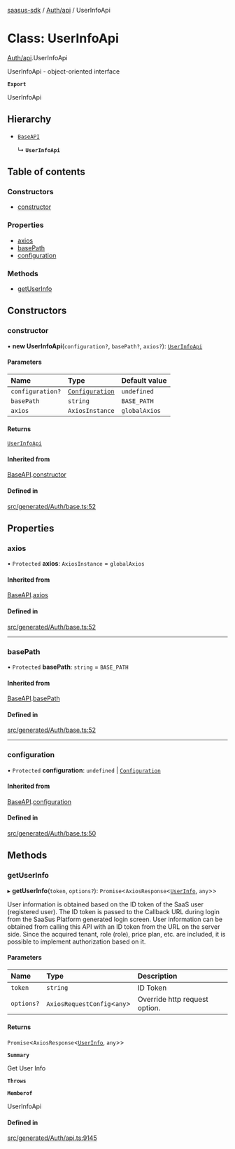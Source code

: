 [saasus-sdk](../README.md) / [Auth/api](../modules/Auth_api.md) / UserInfoApi

# Class: UserInfoApi

[Auth/api](../modules/Auth_api.md).UserInfoApi

UserInfoApi - object-oriented interface

**`Export`**

UserInfoApi

## Hierarchy

- [`BaseAPI`](Auth_base.BaseAPI.md)

  ↳ **`UserInfoApi`**

## Table of contents

### Constructors

- [constructor](Auth_api.UserInfoApi.md#constructor)

### Properties

- [axios](Auth_api.UserInfoApi.md#axios)
- [basePath](Auth_api.UserInfoApi.md#basepath)
- [configuration](Auth_api.UserInfoApi.md#configuration)

### Methods

- [getUserInfo](Auth_api.UserInfoApi.md#getuserinfo)

## Constructors

### constructor

• **new UserInfoApi**(`configuration?`, `basePath?`, `axios?`): [`UserInfoApi`](Auth_api.UserInfoApi.md)

#### Parameters

| Name | Type | Default value |
| :------ | :------ | :------ |
| `configuration?` | [`Configuration`](Auth_configuration.Configuration.md) | `undefined` |
| `basePath` | `string` | `BASE_PATH` |
| `axios` | `AxiosInstance` | `globalAxios` |

#### Returns

[`UserInfoApi`](Auth_api.UserInfoApi.md)

#### Inherited from

[BaseAPI](Auth_base.BaseAPI.md).[constructor](Auth_base.BaseAPI.md#constructor)

#### Defined in

[src/generated/Auth/base.ts:52](https://github.com/saasus-platform/saasus-sdk-javascript/blob/c6c266c/src/generated/Auth/base.ts#L52)

## Properties

### axios

• `Protected` **axios**: `AxiosInstance` = `globalAxios`

#### Inherited from

[BaseAPI](Auth_base.BaseAPI.md).[axios](Auth_base.BaseAPI.md#axios)

#### Defined in

[src/generated/Auth/base.ts:52](https://github.com/saasus-platform/saasus-sdk-javascript/blob/c6c266c/src/generated/Auth/base.ts#L52)

___

### basePath

• `Protected` **basePath**: `string` = `BASE_PATH`

#### Inherited from

[BaseAPI](Auth_base.BaseAPI.md).[basePath](Auth_base.BaseAPI.md#basepath)

#### Defined in

[src/generated/Auth/base.ts:52](https://github.com/saasus-platform/saasus-sdk-javascript/blob/c6c266c/src/generated/Auth/base.ts#L52)

___

### configuration

• `Protected` **configuration**: `undefined` \| [`Configuration`](Auth_configuration.Configuration.md)

#### Inherited from

[BaseAPI](Auth_base.BaseAPI.md).[configuration](Auth_base.BaseAPI.md#configuration)

#### Defined in

[src/generated/Auth/base.ts:50](https://github.com/saasus-platform/saasus-sdk-javascript/blob/c6c266c/src/generated/Auth/base.ts#L50)

## Methods

### getUserInfo

▸ **getUserInfo**(`token`, `options?`): `Promise`\<`AxiosResponse`\<[`UserInfo`](../interfaces/Auth_api.UserInfo.md), `any`\>\>

User information is obtained based on the ID token of the SaaS user (registered user). The ID token is passed to the Callback URL during login from the SaaSus Platform generated login screen. User information can be obtained from calling this API with an ID token from the URL on the server side. Since the acquired tenant, role (role), price plan, etc. are included, it is possible to implement authorization based on it.

#### Parameters

| Name | Type | Description |
| :------ | :------ | :------ |
| `token` | `string` | ID Token |
| `options?` | `AxiosRequestConfig`\<`any`\> | Override http request option. |

#### Returns

`Promise`\<`AxiosResponse`\<[`UserInfo`](../interfaces/Auth_api.UserInfo.md), `any`\>\>

**`Summary`**

Get User Info

**`Throws`**

**`Memberof`**

UserInfoApi

#### Defined in

[src/generated/Auth/api.ts:9145](https://github.com/saasus-platform/saasus-sdk-javascript/blob/c6c266c/src/generated/Auth/api.ts#L9145)
